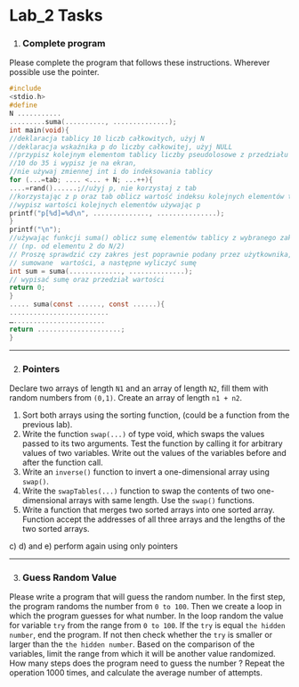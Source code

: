 # Lab_2 Tasks

1. ### Complete program

Please complete the program that follows these instructions. Wherever possible use the pointer.

```c
#include
<stdio.h>
#define
N ...........
.........suma(.........., ..............);
int main(void){
//deklaracja tablicy 10 liczb całkowitych, użyj N
//deklaracja wskaźnika p do liczby całkowitej, użyj NULL
//przypisz kolejnym elementom tablicy liczby pseudolosowe z przedziału od
//10 do 35 i wypisz je na ekran,
//nie używaj zmiennej int i do indeksowania tablicy
for (...=tab; .... <... + N; ...++){
....=rand()......;//użyj p, nie korzystaj z tab
//korzystając z p oraz tab oblicz wartość indeksu kolejnych elementów tablicy,
//wypisz wartości kolejnych elementów używając p
printf("p[%d]=%d\n", .............., ...............);
}
printf("\n");
//używając funkcji suma() oblicz sumę elementów tablicy z wybranego zakresu
// (np. od elementu 2 do N/2)
// Proszę sprawdzić czy zakres jest poprawnie podany przez użytkownika, wypisać
// sumowane  wartości, a następne wyliczyć sumę
int sum = suma(............., ..............);
// wypisać sumę oraz przedział wartości
return 0;
}
..... suma(const ......, const ......){
.........................
….......................
return .....................;
}
```

--- 

2. ### Pointers

Declare two arrays of length `N1` and an array of length `N2`, fill them with random numbers from `(0,1)`. Create an
array of length `n1 + n2`.

1) Sort both arrays using the sorting function, (could be a function from the previous lab).
2) Write the function `swap(...)` of type void, which swaps the values passed to its two arguments. Test the function by
   calling it for arbitrary values of two variables. Write out the values of the variables before and after the function
   call.
3) Write an `inverse()` function to invert a one-dimensional array using `swap()`.
4) Write the  `swapTables(...)` function to swap the contents of two one-dimensional arrays with same length. Use the
   `swap()` functions.
5) Write a function that merges two sorted arrays into one sorted array. Function accept the addresses of all three
   arrays and the lengths of the two sorted arrays.

c) d) and e) perform again using only pointers

---

3. ### Guess Random Value

Please write a program that will guess the random number. In the first step, the program randoms the number
from `0 to 100`. Then we create a loop in which the program guesses for what number. In the loop random the value for
variable `try` from the range from `0 to 100`. If the `try` is equal `the hidden number`, end the program. If not then
check whether the `try` is smaller or larger than the `the hidden number`. Based on the comparison of the variables,
limit the range from which it will be another value randomized. How many steps does the program need to guess the number
? Repeat the operation 1000 times, and calculate the average number of attempts.